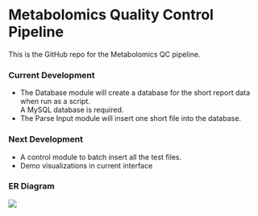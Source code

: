 # Metabolomics Quality Control Pipeline

This is the GitHub repo for the Metabolomics QC pipeline.  

### Current Development
* The Database module will create a database for the short report data when run as a script.  
A MySQL database is required. 
* The Parse Input module will insert one short file into the database.

### Next Development
* A control module to batch insert all the test files.  
* Demo visualizations in current interface

### ER Diagram
<img src="Metabolomics QC ER Diagram.jpg" />
